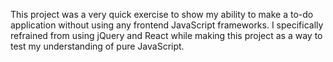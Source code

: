 This project was a very quick exercise to show my ability to make a to-do application without using any frontend JavaScript frameworks. I specifically refrained from using jQuery and React while making this project as a way to test my understanding of pure JavaScript. 